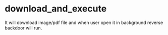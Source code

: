 # download_and_execute
It will download image/pdf file and when user open it in background reverse backdoor will run.
